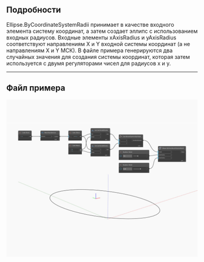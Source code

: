 ## Подробности
Ellipse.ByCoordinateSystemRadii принимает в качестве входного элемента систему координат, а затем создает эллипс с использованием входных радиусов. Входные элементы xAxisRadius и yAxisRadius соответствуют направлениям X и Y входной системы координат (а не направлениям X и Y МСК). В файле примера генерируются два случайных значения для создания системы координат, которая затем используется с двумя регуляторами чисел для радиусов x и y.
___
## Файл примера

![ByCoordinateSystemRadii](./Autodesk.DesignScript.Geometry.Ellipse.ByCoordinateSystemRadii_img.jpg)

